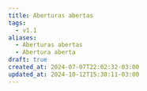 ```yaml
---
title: Aberturas abertas
tags:
  - v1.1
aliases:
  - Aberturas abertas
  - Abertura aberta
draft: true
created_at: 2024-07-07T22:02:32-03:00
updated_at: 2024-10-12T15:30:11-03:00
---
```

